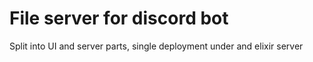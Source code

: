 # File server for discord bot

Split into UI and server parts, single deployment under and elixir server